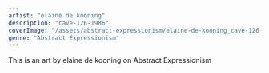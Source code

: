 ```yaml
---
artist: "elaine de kooning"
description: "cave-126-1986"
coverImage: "/assets/abstract-expressionism/elaine-de-kooning_cave-126-1986.jpg"
genre: "Abstract Expressionism"
---
```

This is an art by elaine de kooning on Abstract Expressionism

